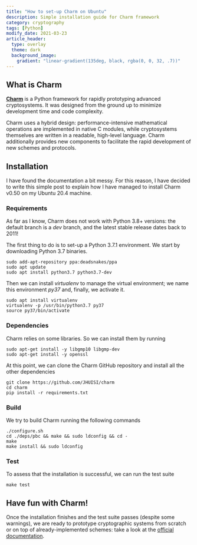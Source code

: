 ```yaml
---
title: "How to set-up Charm on Ubuntu"
description: Simple installation guide for Charm framework
category: cryptography
tags: [Python]
modify_date: 2021-03-23
article_header:
  type: overlay
  theme: dark
  background_image:
    gradient: "linear-gradient(135deg, black, rgba(0, 0, 32, .7))"
---
```


## What is Charm

[**Charm**](https://github.com/JHUISI/charm) is a Python framework for rapidly prototyping advanced cryptosystems.
It was designed from the ground up to minimize development time and code complexity.

Charm uses a hybrid design: performance-intensive mathematical operations are implemented in native C modules, while cryptosystems themselves are written in a readable, high-level language.
Charm additionally provides new components to facilitate the rapid development of new schemes and protocols.

## Installation

I have found the documentation a bit messy. For this reason, I have decided to write this simple post to explain how I have managed to install Charm v0.50 on my Ubuntu 20.4 machine.

### Requirements

As far as I know, Charm does not work with Python 3.8+ versions: the default branch is a _dev_ branch, and the latest stable release dates back to 2011!

The first thing to do is to set-up a Python 3.7.1 environment.
We start by downloading Python 3.7 binaries.

```
sudo add-apt-repository ppa:deadsnakes/ppa
sudo apt update
sudo apt install python3.7 python3.7-dev
```

Then we can install _virtualenv_ to manage the virtual environment; we name this environment _py37_ and, finally, we activate it.

```
sudo apt install virtualenv
virtualenv -p /usr/bin/python3.7 py37
source py37/bin/activate
```

### Dependencies

Charm relies on some libraries. So we can install them by running

```
sudo apt-get install -y libgmp10 libgmp-dev
sudo apt-get install -y openssl
```

At this point, we can clone the Charm GitHub repository and install all the other dependencies

```
git clone https://github.com/JHUISI/charm
cd charm
pip install -r requirements.txt
```

### Build

We try to build Charm running the following commands

```
./configure.sh
cd ./deps/pbc && make && sudo ldconfig && cd -
make
make install && sudo ldconfig
```

### Test

To assess that the installation is successful, we can run the test suite

```
make test
```

## Have fun with Charm!

Once the installation finishes and the test suite passes (despite some warnings), we are ready to prototype cryptographic systems from scratch or on top of already-implemented schemes: take a look at the [official documentation](https://jhuisi.github.io/charm/).
